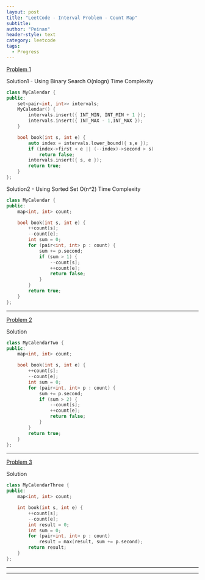 ```yaml
---
layout: post
title: "LeetCode - Interval Problem - Count Map"
subtitle:
author: "Peinan"
header-style: text
category: leetcode
tags:
  - Progress
---
```


[Problem 1](https://leetcode.com/problems/my-calendar-i/)

Solution1 - Using Binary Search O(nlogn) Time Complexity

```cpp
class MyCalendar {
public:
	set<pair<int, int>> intervals;
	MyCalendar() {
		intervals.insert({ INT_MIN, INT_MIN + 1 });
		intervals.insert({ INT_MAX - 1,INT_MAX });
	}

	bool book(int s, int e) {
		auto index = intervals.lower_bound({ s,e });
		if (index->first < e || (--index)->second > s)
			return false;
		intervals.insert({ s, e });
		return true;
	}
};
```

Solution2 - Using Sorted Set O(n^2) Time Complexity

```cpp
class MyCalendar {
public:
	map<int, int> count;

	bool book(int s, int e) {
		++count[s];
		--count[e];
		int sum = 0;
		for (pair<int, int> p : count) {
			sum += p.second;
			if (sum > 1) {
				--count[s];
				++count[e];
				return false;
			}
		}
		return true;
	}
};
```

---

[Problem 2](https://leetcode.com/problems/my-calendar-ii/)

Solution

```cpp
class MyCalendarTwo {
public:
	map<int, int> count;

	bool book(int s, int e) {
		++count[s];
		--count[e];
		int sum = 0;
		for (pair<int, int> p : count) {
			sum += p.second;
			if (sum > 2) {
				--count[s];
				++count[e];
				return false;
			}
		}
		return true;
	}
};
```

---

[Problem 3](https://leetcode.com/problems/my-calendar-iii/)

Solution

```cpp
class MyCalendarThree {
public:
	map<int, int> count;

	int book(int s, int e) {
		++count[s];
		--count[e];
		int result = 0;
		int sum = 0;
		for (pair<int, int> p : count)
			result = max(result, sum += p.second);
		return result;
	}
};
```

---



---